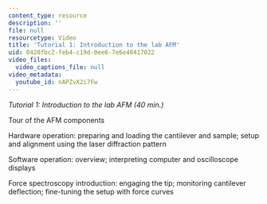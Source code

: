 ```yaml
---
content_type: resource
description: ''
file: null
resourcetype: Video
title: 'Tutorial 1: Introduction to the lab AFM'
uid: 0420fbc2-feb4-c19d-0ee6-7e6e48417022
video_files:
  video_captions_file: null
video_metadata:
  youtube_id: nAPZvX2i7Fw
---
```


_Tutorial 1: Introduction to the lab AFM (40 min.)_

Tour of the AFM components

Hardware operation: preparing and loading the cantilever and sample; setup and alignment using the laser diffraction pattern

Software operation: overview; interpreting computer and oscilloscope displays

Force spectroscopy introduction: engaging the tip; monitoring cantilever deflection; fine-tuning the setup with force curves